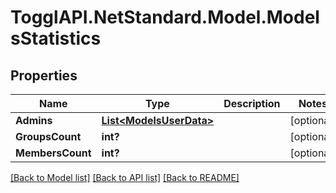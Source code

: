 # TogglAPI.NetStandard.Model.ModelsStatistics
## Properties

Name | Type | Description | Notes
------------ | ------------- | ------------- | -------------
**Admins** | [**List&lt;ModelsUserData&gt;**](ModelsUserData.md) |  | [optional] 
**GroupsCount** | **int?** |  | [optional] 
**MembersCount** | **int?** |  | [optional] 

[[Back to Model list]](../README.md#documentation-for-models) [[Back to API list]](../README.md#documentation-for-api-endpoints) [[Back to README]](../README.md)

